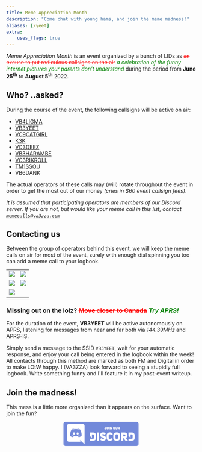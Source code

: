 ```yaml
---
title: Meme Appreciation Month
description: "Come chat with young hams, and join the meme madness!"
aliases: [/yeet]
extra:
    uses_flags: true
---
```


*Meme Appreciation Month* is an event organized by a bunch of <a class="hover-help" title="..really? (Licensed IDiot)">LID</a>s as <span style="color:red;">~~an excuse to put rediculous callsigns on the air~~</span> <span style="color:green;">*a celebration of the funny internet pictures your parents don't understand*</span> during the period from **June 25<sup>th</sup>** to **August 5<sup>th</sup>** 2022.

## Who? <span class="small gray">..asked?</span>

During the course of the event, the following callsigns will be active on air: 

- <span class="fi fi-ca"></span> [VB4LIGMA](https://www.qrz.com/db/VB4LIGMA?utm_source=va3zza&utm_medium=blog&utm_campaign=meme_month_2022)
- <span class="fi fi-ca"></span> [VB3YEET](https://www.qrz.com/db/VB3YEET?utm_source=va3zza&utm_medium=blog&utm_campaign=meme_month_2022)
- <span class="fi fi-ca"></span> [VC9CATGIRL](https://www.qrz.com/db/VC9CATGIRL?utm_source=va3zza&utm_medium=blog&utm_campaign=meme_month_2022)
- <span class="fi fi-us"></span> [K3K](https://www.qrz.com/db/K3K?utm_source=va3zza&utm_medium=blog&utm_campaign=meme_month_2022)
- <span class="fi fi-ca"></span> [VC3DEEZ](https://www.qrz.com/db/VC3DEEZ?utm_source=va3zza&utm_medium=blog&utm_campaign=meme_month_2022)
- <span class="fi fi-ca"></span> [VB3HARAMBE](https://www.qrz.com/db/VB3HARAMBE)
- <span class="fi fi-ca"></span> [VC3RIKROLL](https://www.qrz.com/db/VC3RIKROLL?utm_source=va3zza&utm_medium=blog&utm_campaign=meme_month_2022)
- <span class="fi fi-fr"></span> [TM1SSOU](https://www.qrz.com/db/TM1SSOU)
- <span class="fi fi-ca"></span> VB6DANK <!-- [VB6DANK](https://www.qrz.com/db/VB6DANK?utm_source=va3zza&utm_medium=blog&utm_campaign=meme_month_2022) -->

The actual operators of these calls may <span class="gray">(will)</span> rotate throughout the event in order to get the most out of our money <span class="gray">*(cries in $60 event callsign fees)*</span>.

*It is assumed that participating operators are members of our Discord server. If you are not, but would like your meme call in this list, contact [`memecalls@va3zza.com`](mailto:memecalls@va3zza.com)*

## Contacting us

Between the group of operators behind this event, we will keep the meme calls on air for most of the event, surely with enough dial spinning you too can add a meme call to your logbook.

<table><tr>
<td><img src="https://hamalert.org/myspot?c=VB4LIGMA&amp;h=6be3639c81ef39f6&amp;a=12" srcset="https://hamalert.org/myspot?c=VB4LIGMA&amp;h=6be3639c81ef39f6&amp&amp;hr=1&amp;a=12 2x"></td>
<td><img src="https://hamalert.org/myspot?c=VB3YEET&amp;h=43adad96f1c09138&amp;a=12" srcset="https://hamalert.org/myspot?c=VB3YEET&amp;h=43adad96f1c09138&amp;hr=1&amp;a=12 2x"></td>
</tr><tr>
<td><img src="https://hamalert.org/myspot?c=VC9CATGIRL&amp;h=976e9f7f1a40bfbc&amp;a=12" srcset="https://hamalert.org/myspot?c=VC9CATGIRL&amp;h=976e9f7f1a40bfbc&amp;hr=1&amp;a=12 2x"></td>
<td><img src="https://hamalert.org/myspot?c=VB3HARAMBE&amp;h=227ae1c093e9208c&amp;a=12" srcset="https://hamalert.org/myspot?c=VB3HARAMBE&amp;h=227ae1c093e9208c&amp;hr=1&amp;a=12 2x"></td>
</tr><tr>
<td><img src="https://hamalert.org/myspot?c=VC3RIKROLL&amp;h=c21eee285da95621&amp;a=12" srcset="https://hamalert.org/myspot?c=VC3RIKROLL&amp;h=c21eee285da95621&amp;hr=1&amp;a=12 2x"></td>
</tr></table>

### Missing out on the lolz? <span style="color:red;">~~Move closer to Canada~~</span> <span style="color:green;">*Try APRS!*</span>

For the duration of the event, **VB3YEET** will be active autonomously on APRS, listening for messages from near and far both via *144.39MHz* and APRS-IS.

Simply send a message to the SSID `VB3YEET`, wait for your automatic response, and enjoy your call being entered in the logbook within the week! All contacts through this method are marked as both FM and Digital in order to make LOtW happy. I (VA3ZZA) look forward to seeing a stupidly full logbook. Write something funny and I'll feature it in my post-event writeup.

## Join the madness!

This mess is a little more organized than it appears on the surface. Want to join the fun?

[<center><img class="hover-shadow" src="/images/join-our-discord.png" alt="Join our Discord server" style="max-width:200px;border-radius:5px;"></center>](https://discord.gg/y3yMfPPtdX)

<script type="application/ld+json">
{
    "@type": "BroadcastEvent",
    "name": "Meme Appreciation Month",
    "startDate": "2022-06-25",
    "endDate": "2022-08-05",
    "isAccessibleForFree": true,
    "publishedOn": [
        {
            "@type": "RadioBroadcastService",
            "broadcastDisplayName": "VB4LIGMA",
            "callSign": "VB4LIGMA",
            "isLanguage": "en",
            "category": "Amateur Radio",
            "sameAs": [
                "https://www.qrz.com/db/VB4LIGMA",
                "https://dxnews.com/forum/forum/special-event-stations/41657-vb4ligma-canada",
                "https://apc-cap.ic.gc.ca/pls/apc_anon/query_spev$.startup"
            ]
        },
        {
            "@type": "RadioBroadcastService",
            "broadcastDisplayName": "VB3YEET",
            "callSign": "VB3YEET",
            "isLanguage": "en",
            "category": "Amateur Radio",
            "sameAs": [
                "https://www.qrz.com/db/VB3YEET",
                "https://apc-cap.ic.gc.ca/pls/apc_anon/query_spev$.startup"
            ]
        },
        {
            "@type": "RadioBroadcastService",
            "broadcastDisplayName": "VC9CATGIRL",
            "callSign": "VC9CATGIRL",
            "isLanguage": "en",
            "category": "Amateur Radio",
            "sameAs": [
                "https://www.qrz.com/db/VC9CATGIRL",
                "https://apc-cap.ic.gc.ca/pls/apc_anon/query_spev$.startup"
            ]
        },
        {
            "@type": "RadioBroadcastService",
            "broadcastDisplayName": "K3K",
            "callSign": "K3K",
            "isLanguage": "en",
            "category": "Amateur Radio",
            "sameAs": [
                "https://www.qrz.com/db/K3K"
            ]
        },
        {
            "@type": "RadioBroadcastService",
            "broadcastDisplayName": "VC3DEEZ",
            "callSign": "VC3DEEZ",
            "isLanguage": "en",
            "category": "Amateur Radio",
            "sameAs": [
                "https://www.qrz.com/db/VC3DEEZ"
            ]
        },
        {
            "@type": "RadioBroadcastService",
            "broadcastDisplayName": "VB6DANK",
            "callSign": "VB6DANK",
            "isLanguage": "en",
            "category": "Amateur Radio",
            "sameAs": [
                "https://www.qrz.com/db/VB6DANK",
                "https://apc-cap.ic.gc.ca/pls/apc_anon/query_spev$.startup"
            ]
        },
        {
            "@type": "RadioBroadcastService",
            "broadcastDisplayName": "VC3RIKROLL",
            "callSign": "VC3RIKROLL",
            "isLanguage": "en",
            "category": "Amateur Radio",
            "sameAs": [
                "https://www.qrz.com/db/VC3RIKROLL",
                "https://apc-cap.ic.gc.ca/pls/apc_anon/query_spev$.startup"
            ]
        },
        {
            "@type": "RadioBroadcastService",
            "broadcastDisplayName": "VB3HARAMBE",
            "callSign": "VB3HARAMBE",
            "isLanguage": "en",
            "category": "Amateur Radio",
            "sameAs": [
                "https://www.qrz.com/db/VB3HARAMBE",
                "https://apc-cap.ic.gc.ca/pls/apc_anon/query_spev$.startup"
            ]
        }
    ]
}
</script>
